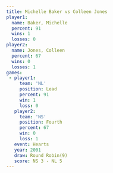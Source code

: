 ```yaml
---
title: Michelle Baker vs Colleen Jones
player1:               
  name: Baker, Michelle
  percent: 91          
  wins: 1              
  losses: 0            
player2:               
  name: Jones, Colleen 
  percent: 67          
  wins: 0              
  losses: 1            
games:
 - player1:        
     team: 'NL'    
     position: Lead
     percent: 91   
     win: 1        
     loss: 0       
   player2:          
     team: 'NS'      
     position: Fourth
     percent: 67     
     win: 0          
     loss: 1         
   event: Hearts       
   year: 2001          
   draw: Round Robin(9)
   score: NS 3 - NL 5  
---
```

